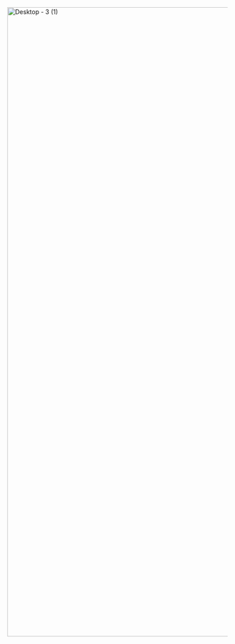 <img width="1440" alt="Desktop - 3 (1)" src="https://github.com/user-attachments/assets/c8d7962c-aae3-42ab-9e8e-ba1b8b3fce20" />
